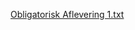 [Obligatorisk Aflevering 1.txt](https://github.com/belsebobz/Booklibafl1/files/12853759/Obligatorisk.Aflevering.1.txt)
